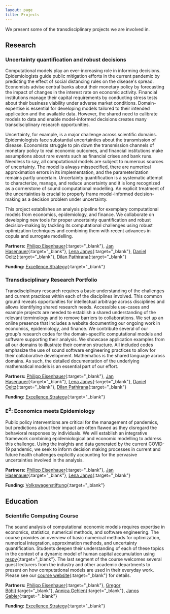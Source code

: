 ```yaml
---
layout: page
title: Projects
---
```


We present some of the transdisciplinary projects we are involved in.

## Research

### Uncertainty quantification and robust decisions

Computational models play an ever-increasing role in informing decisions. Epidemiologists guide public mitigation efforts in the current pandemic by predicting the effect of social distancing rules on the disease's spread. Economists advise central banks about their monetary policy by forecasting the impact of changes in the interest rate on economic activity. Financial institutions manage their capital requirements by conducting stress tests about their business viability under adverse market conditions. Domain-expertise is essential for developing models tailored to their intended application and the available data. However, the shared need to calibrate models to data and enable model-informed decisions creates many transdisciplinary research opportunities.

Uncertainty, for example, is a major challenge across scientific domains. Epidemiologists face substantial uncertainties about the transmission of disease. Economists struggle to pin down the transmission channels of monetary policy to real economic outcomes, and financial institutions make assumptions about rare events such as financial crises and bank runs. Needless to say, all computational models are subject to numerous sources of uncertainty. The model is always misspecified, there are numerical approximation errors in its implementation, and the parameterization remains partly uncertain. Uncertainty quantification is a systematic attempt to characterize, manage, and reduce uncertainty and it is long recognized as a cornerstone of sound computational modelling. An explicit treatment of the uncertainties is crucial to properly frame model-informed decision-making as a decision problem under uncertainty.

This project establishes an analysis pipeline for exemplary computational models from economics, epidemiology, and finance. We collaborate on developing new tools for proper uncertainty quantification and robust decision-making by tackling its computational challenges using robust optimization techniques and combining them with recent advances in copula and surrogate modelling.

**Partners:** [Philipp Eisenhauer](https://peisenha.github.io/){:target="_blank"}, [Jan Hasenauer](https://www.mathematics-and-life-sciences.uni-bonn.de/en){:target="_blank"}, [Lena Janys](https://sites.google.com/site/janyslena){:target="_blank"}, [Daniel Oeltz](https://www.scai.fraunhofer.de/en/business-research-areas/computational-finance.html){:target="_blank"}, [Dilan Pathirana](https://www.mathematics-and-life-sciences.uni-bonn.de/en/group-members/dilan-pathirana){:target="_blank"}

**Funding:** [Excellence Strategy](http://tra1.uni-bonn.de){:target="_blank"}

### Transdisciplinary Research Portfolio

Transdisciplinary research requires a basic understanding of the challenges and current practices within each of the disciplines involved. This common ground reveals opportunities for intellectual arbitrage across disciplines and allows identifying shared research needs. Accessible use-cases and example projects are needed to establish a shared understanding of the relevant terminology and to remove barriers to collaborations.  We set up an online presence that includes a website documenting our ongoing work in economics, epidemiology, and finance. We contribute several of our group's research codes for the domain-specific computational models and software supporting their analysis. We showcase application examples from all our domains to illustrate their common structure. All included codes emphasize the use of sound software engineering practices to allow for their collaborative development. Mathematics is the shared language across domains. As such, the detailed documentation of the underlying mathematical models is an essential part of our effort.

**Partners:** [Philipp Eisenhauer](https://peisenha.github.io/){:target="_blank"}, [Jan Hasenauer](https://www.mathematics-and-life-sciences.uni-bonn.de/en){:target="_blank"}, [Lena Janys](https://sites.google.com/site/janyslena){:target="_blank"}, [Daniel Oeltz](https://www.scai.fraunhofer.de/en/business-research-areas/computational-finance.html){:target="_blank"}, [Dilan Pathirana](https://www.mathematics-and-life-sciences.uni-bonn.de/en/group-members/dilan-pathirana){:target="_blank"}

**Funding:** [Excellence Strategy](http://tra1.uni-bonn.de){:target="_blank"}

### E<sup>2</sup>: Economics meets Epidemiology

Public policy interventions are critical for the management of pandemics, but predictions about their impact are often flawed as they disregard the behavioral responses by individuals. We will establish an integrative framework combining epidemiological and economic modelling to address this challenge. Using the insights and data generated by the current COVID-19 pandemic, we seek to inform decision making processes in current and future health challenges explicitly accounting for the pervasive uncertainties involved in the analysis.

**Partners:** [Philipp Eisenhauer](https://peisenha.github.io/){:target="_blank"}, [Jan Hasenauer](https://www.mathematics-and-life-sciences.uni-bonn.de/en){:target="_blank"}, [Lena Janys](https://sites.google.com/site/janyslena){:target="_blank"}

**Funding:** [Volkswagenstiftung](https://www.volkswagenstiftung.de/){:target="_blank"}

## Education

### Scientific Computing Course

The sound analysis of computational economic models requires expertise in economics, statistics, numerical methods, and software engineering. The course provides an overview of basic numerical methods for optimization, numerical integration, approximation methods, and uncertainty quantification. Students deepen their understanding of each of these topics in the context of a dynamic model of human capital accumulation using [respy](https://respy.readthedocs.io){:target="_blank"}. The last segment of the course welcomes several guest lecturers from the industry and other academic departments to present on how computational models are used in their everyday work. Please see our [course website](https://ose-scientific-computing.readthedocs.io){:target="_blank"} for details.

**Partners:** [Philipp Eisenhauer](https://peisenha.github.io/){:target="_blank"}, [Gregor Böhl](https://gregorboehl.com/){:target="_blank"}, [Annica Gehlen](https://www.iame.uni-bonn.de/people/annica-gehlen){:target="_blank"}, [Janos Gabler](https://www.bgse.uni-bonn.de/en/people/student-directory/2016/janos-gabler){:target="_blank"}

**Funding:** [Excellence Strategy](http://tra1.uni-bonn.de){:target="_blank"}
